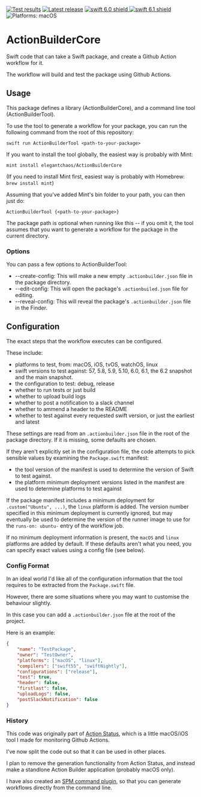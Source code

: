 <!-- Header Generated by ActionBuilderTool 2.1.0 (90) -->
<!-- See https://github.com/elegantchaos/ActionBuilderCore for more details. -->

[![Test results][tests shield]][actions] [![Latest release][release shield]][releases] [![swift 6.0 shield] ![swift 6.1 shield]][swift] ![Platforms: macOS][platforms shield]

[release shield]: https://img.shields.io/github/v/release/elegantchaos/ActionBuilderCore
[platforms shield]: https://img.shields.io/badge/platforms-macOS-lightgrey.svg?style=flat "macOS"
[tests shield]: https://github.com/elegantchaos/ActionBuilderCore/workflows/Tests/badge.svg
[swift 6.0 shield]: https://img.shields.io/badge/swift-6.0-F05138.svg "Swift 6.0"
[swift 6.1 shield]: https://img.shields.io/badge/swift-6.1-F05138.svg "Swift 6.1"

[swift]: https://swift.org
[releases]: https://github.com/elegantchaos/ActionBuilderCore/releases
[actions]: https://github.com/elegantchaos/ActionBuilderCore/actions

<!-- End of ActionBuilderTool Header -->

# ActionBuilderCore

Swift code that can take a Swift package, and create a Github Action workflow for it.

The workflow will build and test the package using Github Actions.

## Usage

This package defines a library (ActionBuilderCore), and a command line tool (ActionBuilderTool).

To use the tool to generate a workflow for your package, you can run the following command
from the root of this repository:

```shell
swift run ActionBuilderTool <path-to-your-package>
```

If you want to install the tool globally, the easiest way is probably with Mint:

```shell
mint install elegantchaos/ActionBuilderCore
```

(If you need to install Mint first, easiest way is probably with Homebrew: `brew install mint`)

Assuming that you've added Mint's bin folder to your path, you can then just do:

```shell
ActionBuilderTool {<path-to-your-package>}
```

The package path is optional when running like this -- if you omit it, the tool assumes that you want to generate a workflow for the package in the current directory.

### Options

You can pass a few options to ActionBuilderTool:

- --create-config: This will make a new empty `.actionbuilder.json` file in the package directory.
- --edit-config: This will open the package's `.actionbuiled.json` file for editing.
- --reveal-config: This will reveal the package's `.actionbuilder.json` file in the Finder.

## Configuration

The exact steps that the workflow executes can be configured.

These include: 

- platforms to test, from: macOS, iOS, tvOS, watchOS, linux
- swift versions to test against: 57, 5.8, 5.9, 5.10, 6.0, 6.1, the 6.2 snapshot and the main snapshot.
- the configuration to test: debug, release
- whether to run tests or just build
- whether to upload build logs
- whether to post a notification to a slack channel
- whether to ammend a header to the README
- whether to test against every requested swift version, or just the earliest and latest 

These settings are read from an `.actionbuilder.json` file in the root of the package directory. If it is missing, some defaults are chosen.

If they aren't explicitly set in the configuration file, the code attempts to pick sensible values by examining the `Package.swift` manifest:

- the tool version of the manifest is used to determine the version of Swift to test against. 
- the platform minimum deployment versions listed in the manifest are used to determine platforms to test against 

If the package manifest includes a minimum deployment for `.custom("Ubuntu", ...)`, the `linux` platform is added. The version number specified in this minimum deployment is currently ignored, but may eventually be used to determine the version of the runner
image to use for the `runs-on: ubuntu-` entry of the workflow job.

If no minimum deployment information is present, the `macOS` and `linux` platforms are added by default. If these defaults aren't what you need, you can specify exact values using a config file (see below).   

### Config Format

In an ideal world I'd like all of the configuration information that the tool requires to be extracted from the `Package.swift` file.

However, there are some situations where you may want to customise the behaviour slightly.

In this case you can add a `.actionbuilder.json` file at the root of the project.

Here is an example:

```json
{
    "name": "TestPackage",
    "owner": "TestOwner",
    "platforms": ["macOS", "linux"],
    "compilers": ["swift55", "swiftNightly"],
    "configurations": ["release"],
    "test": true,
    "header": false,
    "firstlast": false,
    "uploadLogs": false,
    "postSlackNotification": false
}
```


### History

This code was originally part of [Action Status](https://apps.apple.com/gb/app/action-status/id1498761533), which is a little macOS/iOS tool I made for monitoring Github Actions.

I've now split the code out so that it can be used in other places.

I plan to remove the generation functionality from Action Status, and instead make a standlone Action Builder application (probably macOS only).

I have also created an [SPM command plugin](https://github.com/elegantchaos/ActionBuilderPlugin), so that you can generate workflows directly from the command line.

